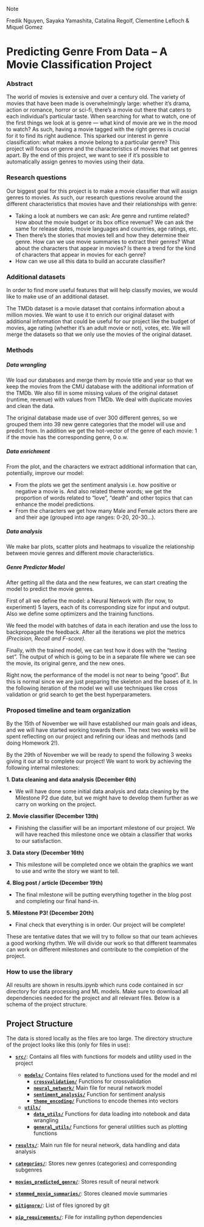 > [!NOTE]
> Fredik Nguyen, Sayaka Yamashita, Catalina Regolf, Clementine Lefloch &  Miquel Gomez

# Predicting Genre From Data – A Movie Classification Project
### Abstract
The world of movies is extensive and over a century old. The variety of movies that have been made is overwhelmingly large: whether it’s drama, action or romance, horror or sci-fi, there’s a movie out there that caters to each individual’s particular taste. When searching for what to watch, one of the first things we look at is genre — what kind of movie are we in the mood to watch? As such, having a movie tagged with the right genres is crucial for it to find its right audience. This sparked our interest in genre classification: what makes a movie belong to a particular genre? This project will focus on genre and the characteristics of movies that set genres apart. By the end of this project, we want to see if it’s possible to automatically assign genres to movies using their data. 

### Research questions
Our biggest goal for this project is to make a movie classifier that will assign genres to movies. As such, our research questions revolve around the different characteristics that movies have and their relationships with genre:
- Taking a look at numbers we can ask: Are genre and runtime related? How about the movie budget or its box office revenue? We can ask the same for release dates, movie languages and countries, age ratings, etc.
- Then there’s the stories that movies tell and how they determine their genre. How can we use movie summaries to extract their genres? What about the characters that appear in movies? Is there a trend for the kind of characters that appear in movies for each genre?
- How can we use all this data to build an accurate classifier?

### Additional datasets
In order to find more useful features that will help classify movies, we would like to make use of an additional dataset.

The TMDb dataset is a movie dataset that contains information about a million movies. We want to use it to enrich our original dataset with additional information that could be useful for our project like the budget of movies, age rating (whether it’s an adult movie or not), votes, etc. We will merge the datasets so that we only use the movies of the original dataset.

### Methods
##### Data wrangling
We load our databases and merge them by movie title and year so that we keep the movies from the CMU database with the additional information of the TMDb. We also fill in some missing values of the original dataset (runtime, revenue) with values from TMDb. We deal with duplicate movies and clean the data. 

The original database made use of over 300 different genres, so we grouped them into 39 new genre categories that the model will use and predict from. In addition we get the hot-vector of the genre of each movie: 1 if the movie has the corresponding genre, 0 o.w.

##### Data enrichment
From the plot, and the characters we extract additional information that can, potentially, improve our model:
- From the plots we get the sentiment analysis i.e. how positive or negative a movie is. And also related theme words; we get the proportion of words related to “love”, “death” and other topics that can enhance the model predictions.
- From the characters we get how many Male and Female actors there are and their age (grouped into age ranges: 0-20, 20-30…).

##### Data analysis

We make bar plots, scatter plots and heatmaps to visualize the relationship between movie genres and different movie characteristics. 

##### Genre Predictor Model

After getting all the data and the new features, we can start creating the model to predict the movie genres.

First of all we define the model: a Neural Network with (for now, to experiment) 5 layers, each of its corresponding size for input and output. Also we define some optimizers and the training functions.

We feed the model with batches of data in each iteration and use the loss to backpropagate the feedback. After all the iterations we plot the metrics *(Precision, Recall and F-score).*

Finally, with the trained model, we can test how it does with the “testing set”. The output of which is going to be in a separate file where we can see the movie, its original genre, and the new ones. 

Right now, the performance of the model is not near to being “good”. But this is normal since we are just preparing the skeleton and the bases of it. In the following iteration of the model we will use techniques like cross validation or grid search to get the best hyperparameters.

### Proposed timeline and team organization
By the 15th of November we will have established our main goals and ideas, and we will have started working towards them. The next two weeks will be spent reflecting on our project and refining our ideas and methods (and doing Homework 2!).

By the 29th of November we will be ready to spend the following 3 weeks giving it our all to complete our project! We want to work by achieving the following internal milestones:

**1. Data cleaning and data analysis (December 6th)**
- We will have done some initial data analysis and data cleaning by the Milestone P2 due date, but we might have to develop them further as we carry on working on the project.

**2. Movie classifier (December 13th)**
- Finishing the classifier will be an important milestone of our project. We will have reached this milestone once we obtain a classifier that works to our satisfaction.

**3. Data story (December 16th)**
- This milestone will be completed once we obtain the graphics we want to use and write the story we want to tell. 

**4. Blog post / article (December 19th)**
- The final milestone will be putting everything together in the blog post and completing our final hand-in.

**5. Milestone P3! (December 20th)**
- Final check that everything is in order. Our project will be complete!

These are tentative dates that we will try to follow so that our team achieves a good working rhythm. We will divide our work so that different teammates can work on different milestones and contribute to the completion of the project.



### How to use the library
All results are shown in results.ipynb which runs code contained in scr directory for data processing and ML models. Make sure to download all dependencies needed for the project and all relevant files. Below is a schema of the project structure.

## Project Structure
The data is stored locally as the files are too large. The directory structure of the project looks like this (only for files in use):
- **[`src/`](./src/)**: Contains all files with functions for models and utility used in the project
  - **[`models/`](./src/models)** Contains files related to functions used for the model and ml
    - **[`crossvalidation/`](./src/models/crossvalidation.py)** Functions for crossvalidation
    - **[`neural_network/`](./src/models/neural_networks.py)** Main file for neural network model
    - **[`sentiment_analysis/`](./src/models/sentiment_analysis.py)** Function for sentiment analysis
    - **[`theme_encoding/`](./src/models/theme_encoding.py)** Functions to encode themes into vectors
  - **[`utils/`](./src/utils)**
    - **[`data_utils/`](./src/utils/data_utils.py)** Functions for data loading into notebook and data wrangling
    - **[`general_utils/`](./src/utils/general_utils.py)** Functions for general utilities such as plotting functions

- **[`results/`](./results.ipynb)**: Main run file for neural network, data handling and data analysis

- **[`categories/`](./categories.csv)**: Stores new genres (categories) and corresponding subgenres

- **[`movies_predicted_genre/`](./movies_predicted_genre.csv)**: Stores result of neural network

- **[`stemmed_movie_summaries/`](./stemmed_movie_summaries.csv)**: Stores cleaned movie summaries

- **[`gitignore/`](./.gitignore)**: List of files ignored by git

- **[`pip_requirements/`](./pip_requirements.txt)**: File for installing python dependencies